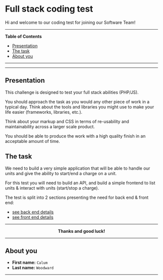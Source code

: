 
# Full stack coding test

Hi and welcome to our coding test for joining our Software Team!

***

**Table of Contents**

* [Presentation](#presentation)
* [The task](#the-task)
* [About you](#about-you)

***

***

<a id="presentation"></a>
## Presentation

This challenge is designed to test your full stack abilities (PHP/JS).

You should approach the task as you would any other piece of work in a typical day.
Think about the tools and libraries you might use to make your life easier (frameworks, libraries, etc.).

Think about your markup and CSS in terms of re-usability and maintainability across a larger scale product.

You should be able to produce the work with a high quality finish in an acceptable amount of time.

## The task

We need to build a very simple application that will be able to handle our units and give the ability to start/end a charge on a unit.

For this test you will need to build an API, and build a simple frontend to list units & interact with units (start/stop a charge).

The test is split into 2 sections presenting the need for back end & front end:
* [see back end details](./docs/backend.md)
* [see front end details](./docs/frontend.md)

***

<p align="center">
    <strong>Thanks and good luck!</strong>
</p>

***

<a id="about-you"></a>
## About you

* **First name:** `Calum`
* **Last name:** `Woodward`

***
